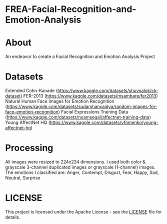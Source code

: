 # FREA-Facial-Recognition-and-Emotion-Analysis

# About
An endeavor to create a Facial Recognition and Emotion Analysis Project

# Datasets
Extended Cohn-Kanade (https://www.kaggle.com/datasets/shuvoalok/ck-dataset)
FER-2013 (https://www.kaggle.com/datasets/msambare/fer2013)
Natural Human Face Images for Emotion Recognition (https://www.kaggle.com/datasets/sudarshanvaidya/random-images-for-face-emotion-recognition)
Facial Expressions Training Data (https://www.kaggle.com/datasets/noamsegal/affectnet-training-data)
Young AffectNet HQ (https://www.kaggle.com/datasets/vfomenko/young-affectnet-hq)

# Processing
All images were resized to 224x224 dimensions. I used both color & grayscale 3-channel duplicated images or grayscale (1-channel) images. The emotions I classified are: Anger, Contempt, Disgust, Fear, Happy, Sad, Neutral, Surprise


# LICENSE
This project is licensed under the Apache License - see the [LICENSE](https://github.com/GeoLek/FREA-Facial-Recognition-and-Emotion-Analysis/blob/main/LICENSE) file for details.

